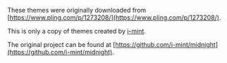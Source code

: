These themes were originally downloaded from [https://www.pling.com/p/1273208/](https://www.pling.com/p/1273208/).

This is only a copy of themes created by [i-mint](https://github.com/i-mint/midnight).

The original project can be found at [https://github.com/i-mint/midnight](https://github.com/i-mint/midnight).
